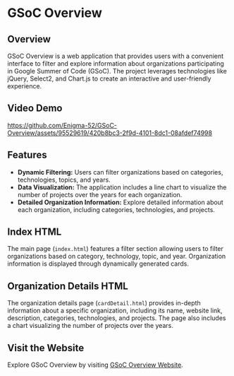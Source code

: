 # GSoC Overview

## Overview
GSoC Overview is a web application that provides users with a convenient interface to filter and explore information about organizations participating in Google Summer of Code (GSoC). The project leverages technologies like jQuery, Select2, and Chart.js to create an interactive and user-friendly experience.

## Video Demo

https://github.com/Enigma-52/GSoC-Overview/assets/95529619/420b8bc3-2f9d-4101-8dc1-08afdef74998

## Features
- **Dynamic Filtering:** Users can filter organizations based on categories, technologies, topics, and years.
- **Data Visualization:** The application includes a line chart to visualize the number of projects over the years for each organization.
- **Detailed Organization Information:** Explore detailed information about each organization, including categories, technologies, and projects.

## Index HTML
The main page (`index.html`) features a filter section allowing users to filter organizations based on category, technology, topic, and year. Organization information is displayed through dynamically generated cards.

## Organization Details HTML
The organization details page (`cardDetail.html`) provides in-depth information about a specific organization, including its name, website link, description, categories, technologies, and projects. The page also includes a chart visualizing the number of projects over the years.

## Visit the Website
Explore GSoC Overview by visiting [GSoC Overview Website](https://gsoc-overview.onrender.com/).

